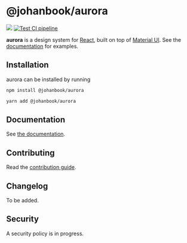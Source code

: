 # @johanbook/aurora

![](https://img.shields.io/npm/v/@johanbook/utils)
[![Test CI pipeline](https://github.com/johanbook/aurora/actions/workflows/test.yml/badge.svg)](https://github.com/johanbook/aurora/actions/workflows/test.yml)

**aurora** is a design system for [React](https://reactjs.org/), built on top of
[Material UI](https://mui.com/). See the
[documentation](https://johanbook.com/aurora) for examples.

## Installation

aurora can be installed by running

```sh
npm install @johanbook/aurora
```

```sh
yarn add @johanbook/aurora
```

## Documentation

See [the documentation](https://johanbook.com/aurora).

## Contributing

Read the [contribution guide](./CONTRIBUTING.md).

## Changelog

To be added.

## Security

A security policy is in progress.
